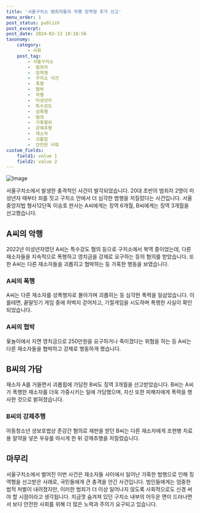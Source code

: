 ```yaml
---
title: '서울구치소 범죄자들의 악행 징역형 추가 선고'
menu_order: 1
post_status: publish
post_excerpt: 
post_date: 2024-02-13 10:18:56
taxonomy:
    category:
        - 사회
    post_tag:
        - 서울구치소
        -  범죄자
        -  징역형
        -  구치소 사건
        -  폭행
        -  협박
        -  악행
        -  미성년자
        -  특수강도
        -  성폭행
        -  혐의
        -  가혹행위
        -  강제추행
        -  재소자
        -  괴롭힘
        -  안전한 사회
custom_fields:
    field1: value 1
    field2: value 2
---
```


![Image](https://imgnews.pstatic.net/image/021/2024/02/12/0002620806_001_20240212145802582.jpg?type=w647)

서울구치소에서 발생한 충격적인 사건이 발각되었습니다. 20대 초반의 범죄자 2명이 미성년자 때부터 죄를 짓고 구치소 안에서 더 심각한 범행을 저질렀다는 사건입니다. 서울중앙지법 형사12단독 이승호 판사는 A씨에게는 징역 6개월, B씨에게는 징역 3개월을 선고했습니다.
## A씨의 악행
2022년 미성년자였던 A씨는 특수강도 혐의 등으로 구치소에서 복역 중이었는데, 다른 재소자들을 지속적으로 폭행하고 영치금을 강제로 요구하는 등의 혐의를 받았습니다. 또한 A씨는 다른 재소자들을 괴롭히고 협박하는 등 가혹한 행동을 보였습니다.
### A씨의 폭행
A씨는 다른 재소자를 성폭행자로 몰아가며 괴롭히는 등 심각한 폭력을 일삼았습니다. 이를테면, 끝말잇기 게임 중에 허벅지 걷어차고, 기절게임을 시도하며 폭행한 사실이 확인되었습니다.
### A씨의 협박
윷놀이에서 지면 영치금으로 250만원을 요구하거나 죽이겠다는 위협을 하는 등 A씨는 다른 재소자들을 협박하고 강제로 행동하게 했습니다.
## B씨의 가담
재소자 A를 거들면서 괴롭힘에 가담한 B씨도 징역 3개월을 선고받았습니다. B씨는 A씨가 폭행한 재소자를 더욱 가중시키는 일에 가담했으며, 자신 또한 피해자에게 폭력을 행사한 것으로 밝혀졌습니다. 
### B씨의 강제추행
아동청소년 성보호법상 준강간 혐의로 재판을 받던 B씨는 다른 재소자에게 조현병 치료용 알약을 넣은 우유를 마시게 한 뒤 강제추행을 저질렀습니다.
## 마무리
서울구치소에서 벌어진 이번 사건은 재소자들 사이에서 일어난 가혹한 범행으로 인해 징역형을 선고받은 사례로, 국민들에게 큰 충격을 안긴 사건입니다. 범인들에게는 엄중한 법적 처벌이 내려졌지만, 이러한 범죄가 더 이상 일어나지 않도록 사회적으로도 신경 써야 할 시점이라고 생각됩니다. 지금껏 숨겨져 있던 구치소 내부의 어두운 면이 드러나면서 보다 안전한 사회를 위해 더 많은 노력과 주의가 요구되고 있습니다.
